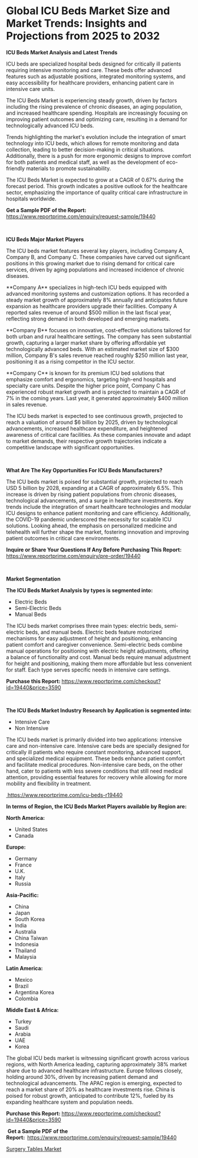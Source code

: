 <p><h1>Global ICU Beds Market Size and Market Trends: Insights and Projections from 2025 to 2032</h1></p><p><strong>ICU Beds Market Analysis and Latest Trends</strong></p>
<p><p>ICU beds are specialized hospital beds designed for critically ill patients requiring intensive monitoring and care. These beds offer advanced features such as adjustable positions, integrated monitoring systems, and easy accessibility for healthcare providers, enhancing patient care in intensive care units.</p><p>The ICU Beds Market is experiencing steady growth, driven by factors including the rising prevalence of chronic diseases, an aging population, and increased healthcare spending. Hospitals are increasingly focusing on improving patient outcomes and optimizing care, resulting in a demand for technologically advanced ICU beds. </p><p>Trends highlighting the market's evolution include the integration of smart technology into ICU beds, which allows for remote monitoring and data collection, leading to better decision-making in critical situations. Additionally, there is a push for more ergonomic designs to improve comfort for both patients and medical staff, as well as the development of eco-friendly materials to promote sustainability.</p><p>The ICU Beds Market is expected to grow at a CAGR of 0.67% during the forecast period. This growth indicates a positive outlook for the healthcare sector, emphasizing the importance of quality critical care infrastructure in hospitals worldwide.</p></p>
<p><strong>Get a Sample PDF of the Report:&nbsp;</strong> <a href="https://www.reportprime.com/enquiry/request-sample/19440?utm_campaign=2757&utm_medium=2&utm_source=Github&utm_content=ia&utm_term=19032025&utm_id=icu-beds">https://www.reportprime.com/enquiry/request-sample/19440</a></p>
<p>&nbsp;</p>
<p><strong>ICU Beds Major Market Players</strong></p>
<p><p>The ICU beds market features several key players, including Company A, Company B, and Company C. These companies have carved out significant positions in this growing market due to rising demand for critical care services, driven by aging populations and increased incidence of chronic diseases.</p><p>**Company A** specializes in high-tech ICU beds equipped with advanced monitoring systems and customization options. It has recorded a steady market growth of approximately 8% annually and anticipates future expansion as healthcare providers upgrade their facilities. Company A reported sales revenue of around $500 million in the last fiscal year, reflecting strong demand in both developed and emerging markets.</p><p>**Company B** focuses on innovative, cost-effective solutions tailored for both urban and rural healthcare settings. The company has seen substantial growth, capturing a larger market share by offering affordable yet technologically advanced beds. With an estimated market size of $300 million, Company B's sales revenue reached roughly $250 million last year, positioning it as a rising competitor in the ICU sector.</p><p>**Company C** is known for its premium ICU bed solutions that emphasize comfort and ergonomics, targeting high-end hospitals and specialty care units. Despite the higher price point, Company C has experienced robust market growth and is projected to maintain a CAGR of 7% in the coming years. Last year, it generated approximately $400 million in sales revenue.</p><p>The ICU beds market is expected to see continuous growth, projected to reach a valuation of around $6 billion by 2025, driven by technological advancements, increased healthcare expenditure, and heightened awareness of critical care facilities. As these companies innovate and adapt to market demands, their respective growth trajectories indicate a competitive landscape with significant opportunities.</p></p>
<p>&nbsp;</p>
<p><strong>What Are The Key Opportunities For ICU Beds Manufacturers?</strong></p>
<p><p>The ICU beds market is poised for substantial growth, projected to reach USD 5 billion by 2028, expanding at a CAGR of approximately 6.5%. This increase is driven by rising patient populations from chronic diseases, technological advancements, and a surge in healthcare investments. Key trends include the integration of smart healthcare technologies and modular ICU designs to enhance patient monitoring and care efficiency. Additionally, the COVID-19 pandemic underscored the necessity for scalable ICU solutions. Looking ahead, the emphasis on personalized medicine and telehealth will further shape the market, fostering innovation and improving patient outcomes in critical care environments.</p></p>
<p><strong>Inquire or Share Your Questions If Any Before Purchasing This Report:</strong> <a href="https://www.reportprime.com/enquiry/pre-order/19440?utm_campaign=2757&utm_medium=2&utm_source=Github&utm_content=ia&utm_term=19032025&utm_id=icu-beds">https://www.reportprime.com/enquiry/pre-order/19440</a></p>
<p>&nbsp;</p>
<p><strong>Market Segmentation</strong></p>
<p><strong>The ICU Beds Market Analysis by types is segmented into:</strong></p>
<p><ul><li>Electric Beds</li><li>Semi-Electric Beds</li><li>Manual Beds</li></ul></p>
<p><p>The ICU beds market comprises three main types: electric beds, semi-electric beds, and manual beds. Electric beds feature motorized mechanisms for easy adjustment of height and positioning, enhancing patient comfort and caregiver convenience. Semi-electric beds combine manual operations for positioning with electric height adjustments, offering a balance of functionality and cost. Manual beds require manual adjustment for height and positioning, making them more affordable but less convenient for staff. Each type serves specific needs in intensive care settings.</p></p>
<p><strong>Purchase this Report:&nbsp;</strong><a href="https://www.reportprime.com/checkout?id=19440&price=3590&utm_campaign=2757&utm_medium=2&utm_source=Github&utm_content=ia&utm_term=19032025&utm_id=icu-beds">https://www.reportprime.com/checkout?id=19440&price=3590</a></p>
<p>&nbsp;</p>
<p><strong>The ICU Beds Market Industry Research by Application is segmented into:</strong></p>
<p><ul><li>Intensive Care</li><li>Non Intensive</li></ul></p>
<p><p>The ICU beds market is primarily divided into two applications: intensive care and non-intensive care. Intensive care beds are specially designed for critically ill patients who require constant monitoring, advanced support, and specialized medical equipment. These beds enhance patient comfort and facilitate medical procedures. Non-intensive care beds, on the other hand, cater to patients with less severe conditions that still need medical attention, providing essential features for recovery while allowing for more mobility and flexibility in treatment.</p></p>
<p><a href="https://www.reportprime.com/icu-beds-r19440?utm_campaign=2757&utm_medium=2&utm_source=Github&utm_content=ia&utm_term=19032025&utm_id=icu-beds">&nbsp;https://www.reportprime.com/icu-beds-r19440</a></p>
<p><strong>In terms of Region, the ICU Beds Market Players available by Region are:</strong></p>
<p>
    <p> <strong> North America: </strong>
        <ul>
            <li>United States</li>
            <li>Canada</li>
        </ul>
        </p> 
    <p> <strong> Europe: </strong>
        <ul>
            <li>Germany</li>
            <li>France</li>
            <li>U.K.</li>
            <li>Italy</li>
            <li>Russia</li>
        </ul>
        </p> 
    <p> <strong> Asia-Pacific: </strong>
        <ul>
            <li>China</li>
            <li>Japan</li>
            <li>South Korea</li>
            <li>India</li>
            <li>Australia</li>
            <li>China Taiwan</li>
            <li>Indonesia</li>
            <li>Thailand</li>
            <li>Malaysia</li>
        </ul>
        </p> 
    <p> <strong> Latin America: </strong>
        <ul>
            <li>Mexico</li>
            <li>Brazil</li>
            <li>Argentina Korea</li>
            <li>Colombia</li>
        </ul>
        </p> 
    <p> <strong> Middle East & Africa: </strong>
        <ul>
            <li>Turkey</li>
            <li>Saudi</li>
            <li>Arabia</li>
            <li>UAE</li>
            <li>Korea</li>
        </ul>
    </p>
    </p>
<p><p>The global ICU beds market is witnessing significant growth across various regions, with North America leading, capturing approximately 38% market share due to advanced healthcare infrastructure. Europe follows closely, holding around 30%, driven by increasing patient demand and technological advancements. The APAC region is emerging, expected to reach a market share of 20% as healthcare investments rise. China is poised for robust growth, anticipated to contribute 12%, fueled by its expanding healthcare system and population needs.</p></p>
<p><strong>Purchase this Report: </strong><a href="https://www.reportprime.com/checkout?id=19440&price=3590&utm_campaign=2757&utm_medium=2&utm_source=Github&utm_content=ia&utm_term=19032025&utm_id=icu-beds">https://www.reportprime.com/checkout?id=19440&price=3590</a></p>
<p>&nbsp;<strong>Get a Sample PDF of the Report:&nbsp;&nbsp;</strong><a href="https://www.reportprime.com/enquiry/request-sample/19440?utm_campaign=2757&utm_medium=2&utm_source=Github&utm_content=ia&utm_term=19032025&utm_id=icu-beds">https://www.reportprime.com/enquiry/request-sample/19440</a></p>
<p><strong></strong></p>
<p><p><a href="https://github.com/shefikagbons/Market-Research-Report-List-1/blob/main/surgery-tables-market.md?utm_campaign=2757&utm_medium=2&utm_source=Github&utm_content=ia&utm_term=19032025&utm_id=icu-beds">Surgery Tables Market</a></p></p>